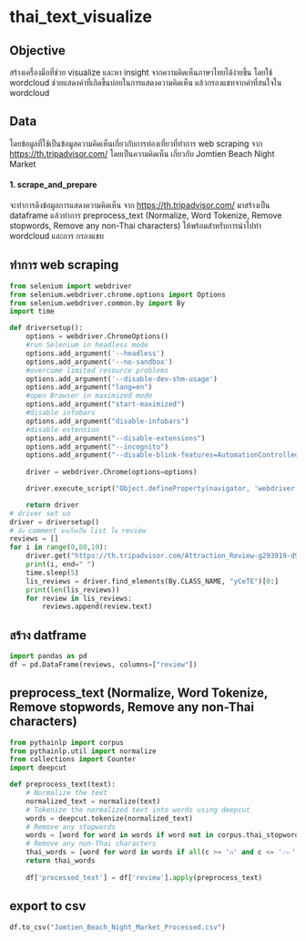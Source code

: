 # thai_text_visualize
## Objective
สร้างเครื่องมือที่ช่วย visualize และหา insight จากความคิดเห็นภาษาไทยได้ง่ายขึ้น โดยใช้ wordcloud ช่วยแสดงคำที่เกิดขึ้นบ่อยในการแสดงความคิดเห็น แล้วกรองแชทจากคำที่สนใจใน wordcloud
## Data
โดยข้อมูลที่ใช้เป็นข้อมูลความคิดเห็นเกี่ยวกับการท่องเที่ยวที่ทำการ web scraping จาก https://th.tripadvisor.com/ โดยเป็นความคิดเห็น เกี่ยวกับ Jomtien Beach Night Market
#### 1. scrape_and_prepare 
จะทำการดึงข้อมูลการแสดงความคิดเห็น จาก https://th.tripadvisor.com/ มาสร้างเป็น dataframe แล้วทำการ preprocess_text (Normalize, Word Tokenize, Remove stopwords,  Remove any non-Thai characters) ให้พร้อมสำหรับการนำไปทำ wordcloud และการ กรองแชท

## ทำการ web scraping
```python
from selenium import webdriver
from selenium.webdriver.chrome.options import Options
from selenium.webdriver.common.by import By
import time

def driversetup():
    options = webdriver.ChromeOptions()
    #run Selenium in headless mode
    options.add_argument('--headless')
    options.add_argument('--no-sandbox')
    #overcome limited resource problems
    options.add_argument('--disable-dev-shm-usage')
    options.add_argument("lang=en")
    #open Browser in maximized mode
    options.add_argument("start-maximized")
    #disable infobars
    options.add_argument("disable-infobars")
    #disable extension
    options.add_argument("--disable-extensions")
    options.add_argument("--incognito")
    options.add_argument("--disable-blink-features=AutomationControlled")
    
    driver = webdriver.Chrome(options=options)

    driver.execute_script("Object.defineProperty(navigator, 'webdriver', {get: () => undefined});")

    return driver
# driver set uo
driver = driversetup()
# ดึง comment มาเก็บเป็น list ใน review
reviews = []
for i in range(0,80,10):
    driver.get("https://th.tripadvisor.com/Attraction_Review-g293919-d9650315-Reviews-or"+str(i)+"-Jomtien_Beach_Night_Market-Pattaya_Chonburi_Province.html")
    print(i, end=" ")
    time.sleep(5)
    lis_reviews = driver.find_elements(By.CLASS_NAME, "yCeTE")[0:]
    print(len(lis_reviews))
    for review in lis_reviews:
        reviews.append(review.text)
```

## สร้าง datframe
```python
import pandas as pd
df = pd.DataFrame(reviews, columns=["review"])
```

## preprocess_text (Normalize, Word Tokenize, Remove stopwords,  Remove any non-Thai characters)
```python
from pythainlp import corpus
from pythainlp.util import normalize
from collections import Counter
import deepcut

def preprocess_text(text):
    # Normalize the text
    normalized_text = normalize(text)
    # Tokenize the normalized text into words using deepcut
    words = deepcut.tokenize(normalized_text)
    # Remove any stopwords
    words = [word for word in words if word not in corpus.thai_stopwords()]
    # Remove any non-Thai characters
    thai_words = [word for word in words if all(c >= 'ก' and c <= '๛' for c in word)]
    return thai_words
    
    df['processed_text'] = df['review'].apply(preprocess_text)
```

## export to csv
```python
df.to_csv("Jomtien_Beach_Night_Market_Processed.csv")
```
